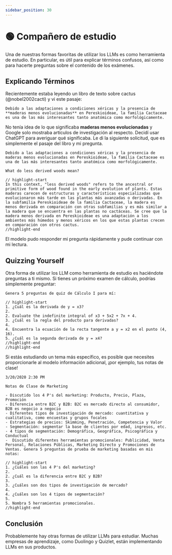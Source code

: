 ```yaml
---
sidebar_position: 30
---
```


# 🟢 Compañero de estudio

Una de nuestras formas favoritas de utilizar los LLMs es como herramienta de estudio. En particular, es útil para explicar términos confusos, así como para hacerte preguntas sobre el contenido de los exámenes.

## Explicando Términos

Recientemente estaba leyendo un libro de texto sobre cactus (@nobel2002cacti) y vi este pasaje:

```text
Debido a las adaptaciones a condiciones xéricas y la presencia de **maderas menos evolucionadas** en Pereskioideae, la familia Cactaceae es una de las más interesantes tanto anatómica como morfológicamente. 
```

No tenía idea de lo que significaba **maderas menos evolucionadas** y Google solo mostraba artículos de investigación al respecto. Decidí usar ChatGPT para averiguar qué significaba. Le di la siguiente solicitud, que es simplemente el pasaje del libro y mi pregunta.

```text
Debido a las adaptaciones a condiciones xéricas y la presencia de maderas menos evolucionadas en Pereskioideae, la familia Cactaceae es una de las más interesantes tanto anatómica como morfológicamente. 

What do less derived woods mean?

// highlight-start
In this context, "less derived woods" refers to the ancestral or primitive form of wood found in the early evolution of plants. Estas maderas carecen de estructuras y características especializadas que evolucionaron más tarde en las plantas más avanzadas o derivadas. En la subfamilia Pereskioideae de la familia Cactaceae, la madera es menos derivada en comparación con otras subfamilias y es más similar a la madera que se encuentra en las plantas no cactáceas. Se cree que la madera menos derivada en Pereskioideae es una adaptación a los ambientes más húmedos y menos xéricos en los que estas plantas crecen en comparación con otros cactus.
//highlight-end
```

El modelo pudo responder mi pregunta rápidamente y pude continuar con mi lectura.

## Quizzing Yourself

Otra forma de utilizar los LLM como herramienta de estudio es haciéndote preguntas a ti mismo. Si tienes un próximo examen de cálculo, podrías simplemente preguntar:

```text
Genera 5 preguntas de quiz de Cálculo I para mí:

// highlight-start
1. ¿Cuál es la derivada de y = x3?
2.
2. Evaluate the indefinite integral of x3 + 5x2 + 7x + 4.
3. ¿Cuál es la regla del producto para derivadas?
4.
4. Encuentra la ecuación de la recta tangente a y = x2 en el punto (4, 16).
5. ¿Cuál es la segunda derivada de y = x4?
//highlight-end
//highlight-end
```

Si estás estudiando un tema más específico, es posible que necesites proporcionarle al modelo información adicional, ¡por ejemplo, tus notas de clase!

```text
3/20/2020 2:30 PM

Notas de Clase de Marketing

- Discutido los 4 P's del marketing: Producto, Precio, Plaza, Promoción
- Diferencia entre B2C y B2B: B2C es mercado directo al consumidor, B2B es negocio a negocio
- Diferentes tipos de investigación de mercado: cuantitativa y cualitativa, como encuestas y grupos focales
- Estrategias de precios: Skimming, Penetración, Competencia y Valor
- Segmentación: segmentar la base de clientes por edad, ingresos, etc. - 4 tipos de segmentación: Demográfica, Geográfica, Psicográfica y Conductual
-  Discutido diferentes herramientas promocionales: Publicidad, Venta Personal, Relaciones Públicas, Marketing Directo y Promociones de Ventas. Genera 5 preguntas de prueba de marketing basadas en mis notas:

// highlight-start
1. ¿Cuáles son las 4 P's del marketing?
2.
2. ¿Cuál es la diferencia entre B2C y B2B?
3.
3. ¿Cuáles son dos tipos de investigación de mercado?
4.
4. ¿Cuáles son los 4 tipos de segmentación?
5.
5. Nombra 5 herramientas promocionales.
//highlight-end
```

## Conclusión

Probablemente hay otras formas de utilizar LLMs para estudiar. Muchas empresas de aprendizaje, como Duolingo y Quizlet, están implementando LLMs en sus productos.